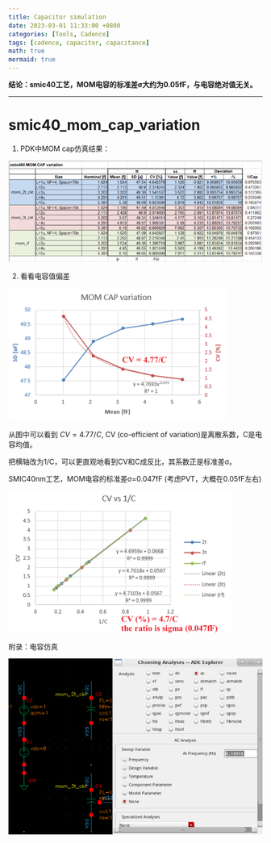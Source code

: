 ```yaml
---
title: Capacitor simulation
date: 2023-03-01 11:33:00 +0800
categories: [Tools, Cadence]
tags: [cadence, capacitor, capacitance]
math: true
mermaid: true
---
```


<b> 结论：smic40工艺，MOM电容的标准差σ大约为0.05fF，与电容绝对值无关。 </b>

---
# smic40_mom_cap_variation
1. PDK中MOM cap仿真结果：

![avatar](../../assets/figs/cadence/smic40_mom_cap_variation.png "smic40_mom_cap_variation")

2. 看看电容值偏差

![avatar](../../assets/figs/cadence/mom_cap_variation_1.png "mom_cap_variation_1")

从图中可以看到 $CV = 4.77/C$, CV (co-efficient of variation)是离散系数，C是电容均值。

把横轴改为1/C，可以更直观地看到CV和C成反比，其系数正是标准差σ。

SMIC40nm工艺，MOM电容的标准差σ=0.047fF (考虑PVT，大概在0.05fF左右)

![avatar](../../assets/figs/cadence/mom_cap_variation_2.png "mom_cap_variation_2")


附录：电容仿真

![avatar](../../assets/figs/cadence/cap_sim.png "cap_sim")
